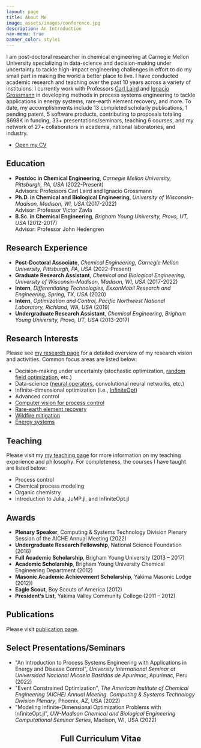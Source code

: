 ```yaml
---
layout: page
title: About Me
image: assets/images/conference.jpg
description: An Introduction
nav-menu: true
banner_color: style1
---
```


<section id="profile">
	<div class="inner">
        <!-- <header class="major">
			<h2>Joshua Pulsipher</h2>
		</header> -->
		<p><span class="image left"><img src="{% link assets/images/profile.png %}" alt="" /></span>I am post-doctoral researcher in chemical engineering at Carnegie Mellon University specializing in data-science and decision-making under uncertainty to tackle high-impact engineering challenges in effort to do my small part in making the world a better place to live. I have conducted academic research and teaching over the past 10 years across a variety of instituions. I currently work with Professors <a href="http://allthingsoptimal.com/">Carl Laird</a> and <a href="http://egon.cheme.cmu.edu/">Ignacio Grossmann</a> in developing methods in process systems engineering to tackle applications in energy systems, rare-earth element recovery, and more. To date, my accomplishments include 13 completed scholarly publications, 1 pending patent, 5 software products, contributing to proposals totaling $698K in funding, 33+ presentations/seminars, teaching 6 courses, and my network of 27+ collaborators in academia, national laboratories, and industry.</p>
        <ul class="actions">
			<li><a href="#cv_pdf" class="button icon fa-download">Open my CV</a></li>
		</ul>
        <h2>Education</h2>
        <ul>
            <li><b>Postdoc in Chemical Engineering</b>, <i>Carnegie Mellon University, Pittsburgh, PA, USA</i> (2022-Present)<br/>Advisors: Professors Carl Laird and Ignacio Grossmann</li>
			<li><b>Ph.D. in Chemical and Biological Engineering</b>, <i>University of Wisconsin-Madison, Madison, WI, USA</i> (2017-2022)<br/>Advisor: Professor Victor Zavla</li>
			<li><b>B.Sc. in Chemical Engineering</b>, <i>Brigham Young University, Provo, UT, USA</i> (2012-2017)<br/> Advisor: Professor John Hedengren</li>
		</ul>
        <h2>Research Experience</h2>
        <ul>
            <li><b>Post-Doctoral Associate</b>, <i>Chemical Engineering, Carnegie Mellon University, Pittsburgh, PA, USA</i> (2022-Present)</li>
			<li><b>Graduate Research Assistant</b>, <i>Chemical and Biological Engineering, University of Wisconsin-Madison, Madison, WI, USA</i> (2017-2022)</li>
			<li><b>Intern</b>, <i>Differentiating Technologies, ExxonMobil Research and Engineering, Spring, TX, USA</i> (2020)</li>
            <li><b>Intern</b>, <i>Optimization and Control, Pacific Northwest National Laboratory, Richland, WA, USA</i> (2019)</li>
            <li><b>Undergraduate Research Assistant</b>, <i>Chemical Engineering, Brigham Young University, Provo, UT, USA</i> (2013-2017)</li>
		</ul>
        <h2>Research Interests</h2>
        <p>Please see <a href="research.html">my research page</a> for a detailed overview of my research vision and activities. Common focus areas are listed below:</p>
        <ul>
            <li>Decision-making under uncertainty (stochastic optimization, <a href="research/rfo.html">random field optimization</a>, etc.)</li>
			<li>Data-science (<a href="research/neuralops.html">neural operators</a>, convolutional neural networks, etc.)</li>
			<li>Infinite-dimensional optimization (i.e., <a href="research/infiniteopt.html">InfiniteOpt</a>)</li>
            <li>Advanced control</li>
            <li><a href="research/compvis.html">Computer vision for process control</a></li>
            <li><a href="research/ree.html">Rare-earth element recovery</a></li>
            <li><a href="research/wildfire.html">Wildfire mitigation</a></li>
            <li><a href="research/energy.html">Energy systems</a></li>
		</ul>
        <h2>Teaching</h2>
        <p>Please visit my <a href="teaching.html">my teaching page</a> for more information on my teaching experience and philosophy. For completeness, the courses I have taught are listed below:</p>
        <ul>
            <li>Process control</li>
			<li>Chemical process modeling</li>
			<li>Organic chemistry</li>
            <li>Introduction to Julia, JuMP.jl, and InfiniteOpt.jl</li>
		</ul>
        <h2>Awards</h2>
        <ul>
            <li><b>Plenary Speaker</b>, Computing & Systems Technology Division Plenary Session of the AICHE Annual Meeting (2022)</li>
			<li><b>Undergraduate Research Fellowship</b>, National Science Foundation (2016)</li>
            <li><b>Full Academic Scholarship</b>, Brigham Young University (2013 – 2017)</li>
            <li><b>Academic Scholarship</b>, Brigham Young University Chemical Engineering Department (2012)</li>
            <li><b>Masonic Academic Achievement Scholarship</b>, Yakima Masonic Lodge (2012))</li>
            <li><b>Eagle Scout</b>, Boy Scouts of America (2012)</li>
            <li><b>President’s List</b>, Yakima Valley Community College (2011 – 2012)</li>
		</ul>
        <h2>Publications</h2>
        <p>Please visit <a href="publications.html">publication page</a>.
        <h2>Select Presentations/Seminars</h2>
        <ul>
            <li>"An Introduction to Process Systems Engineering with Applications in Energy and Disease Control", <i>University International Seminar at Universidad Nacional Micaela Bastidas de Apurímac</i>, Apurímac, Peru (2022)</li>
            <li>"Event Constrained Optimization", <i>The American Institute of Chemical Engineering (AICHE) Annual Meeting. Computing & Systems Technology Division Plenary</i>, Phoenix, AZ, USA (2022)</li>
            <li>"Modeling Infinite-Dimensional Optimization Problems with InfiniteOpt.jl", <i>UW-Madison Chemical and Biological Engineering Computational Seminar Series</i>, Madison, WI, USA (2022)</li>
		</ul>
	</div>
</section>

<section id="cv_pdf">
    <header class="major">
        <h2>Full Curriculum Vitae</h2>
    </header>
    <div id="adobe-dc-view" style="width: 100%;"></div>
    <script src="https://documentservices.adobe.com/view-sdk/viewer.js"></script>
    <script type="text/javascript">
        document.addEventListener("adobe_dc_view_sdk.ready", function(){ 
            var adobeDCView = new AdobeDC.View({clientId: "a40573442f804376b6158bb8d98858ee", divId: "adobe-dc-view"});
            adobeDCView.previewFile({
                content:{location: {url: "assets/pdfs/cv.pdf"}},
                metaData:{fileName: "cv.pdf"}
            }, {embedMode: "IN_LINE"});
        });
    </script>
</section>
